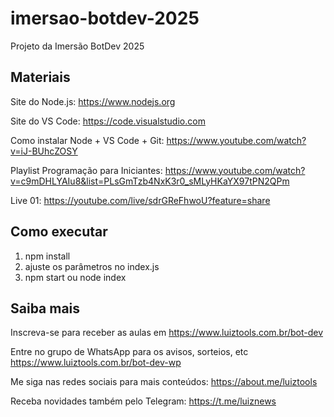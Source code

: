 # imersao-botdev-2025
Projeto da Imersão BotDev 2025

## Materiais

Site do Node.js: https://www.nodejs.org

Site do VS Code: https://code.visualstudio.com

Como instalar Node + VS Code + Git: https://www.youtube.com/watch?v=iJ-BUhcZOSY

Playlist Programação para Iniciantes: https://www.youtube.com/watch?v=c9mDHLYAIu8&list=PLsGmTzb4NxK3r0_sMLyHKaYX97tPN2QPm

Live 01: https://youtube.com/live/sdrGReFhwoU?feature=share

## Como executar

1. npm install
2. ajuste os parâmetros no index.js
3. npm start ou node index

## Saiba mais

Inscreva-se para receber as aulas em https://www.luiztools.com.br/bot-dev

Entre no grupo de WhatsApp para os avisos, sorteios, etc https://www.luiztools.com.br/bot-dev-wp

Me siga nas redes sociais para mais conteúdos: https://about.me/luiztools

Receba novidades também pelo Telegram: https://t.me/luiznews